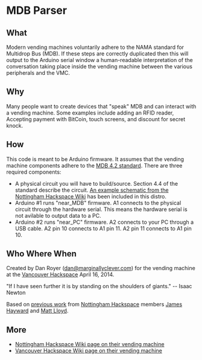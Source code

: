 MDB Parser
==========

What 
----

Modern vending machines voluntarily adhere to the NAMA standard for Multidrop Bus (MDB).  If these steps are correctly duplicated then this will output to  the Arduino serial window a human-readable interpretation of the conversation taking place inside the vending machine between the various peripherals and the VMC.

Why
---

Many people want to create devices that "speak" MDB and can interact with a vending machine.  Some examples include adding an RFID reader, Accepting payment with BitCoin, touch screens, and discount for secret knock.

How
---

This code is meant to be Arduino firmware.  It assumes that the vending machine components adhere to the [MDB 4.2 standard](http://www.coin-acceptor.com.cn/Upload/EditorFiles/technicalfile/Mdb_version_4-2.pdf).  There are three required components:

* A physical circuit you will have to build/source.  Section 4.4 of the standard describe the circuit.  [An example schematic from the Nottingham Hackspace Wiki](http://wiki.nottinghack.org.uk/images/a/a2/VMC-Nanode_Schematic.png) has been included in this distro.
* Arduino #1 runs "near_MDB" firmware.  A1 connects to the physical circuit through the hardware serial.  This means the hardware serial is not avilable to output data to a PC.
* Arduino #2 runs "near_PC" firmware.  A2 connects to your PC through a USB cable.  A2 pin 10 connects to A1 pin 11.  A2 pin 11 connects to A1 pin 10.


Who Where When
--------------

Created by Dan Royer (dan@marginallyclever.com) for the vending machine at the [Vancouver Hackspace](http://vancouver.hackspace.ca) April 16, 2014.

"If I have seen further it is by standing on the shoulders of giants."  -- Isaac Newton

Based on [previous work](https://github.com/NottingHack/Vend) from [Nottingham Hackspace](http://nottinghack.org.uk/) members [James Hayward](jhayward1980@gmail.com) and [Matt Lloyd](dps.lwk@gmail.com).

More
----
* [Nottingham Hackspace Wiki page on their vending machine](http://wiki.nottinghack.org.uk/wiki/Vending_Machine)
* [Vancouver Hackspace Wiki page on their vending machine](https://vancouver.hackspace.ca/doku.php?id=tool:vending_machine)
